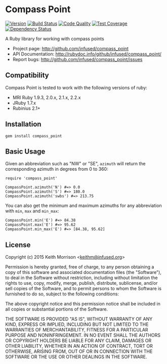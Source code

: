 # Compass Point
[![Version](http://img.shields.io/gem/v/compass_point.svg?style=flat)](https://rubygems.org/gems/compass_point)
[![Build Status](http://img.shields.io/travis/infused/compass_point/master.svg?style=flat)](http://travis-ci.org/infused/compass_point)
[![Code Quality](http://img.shields.io/codeclimate/github/infused/compass_point.svg?style=flat)](https://codeclimate.com/github/infused/compass_point)
[![Test Coverage](http://img.shields.io/codeclimate/coverage/github/infused/compass_point.svg?style=flat)](https://codeclimate.com/github/infused/compass_point)
[![Dependency Status](http://img.shields.io/gemnasium/infused/compass_point.svg?style=flat)](https://gemnasium.com/infused/compass_point)

A Ruby library for working with compass points

* Project page: <http://github.com/infused/compass_point>
* API Documentation: <http://rubydoc.info/github/infused/compass_point/>
* Report bugs: <http://github.com/infused/compass_point/issues>

## Compatibility

Compass Point is tested to work with the following versions of ruby:

* MRI Ruby 1.9.3, 2.0.x, 2.1.x, 2.2.x
* JRuby 1.7.x
* Rubinius 2.1+

## Installation

    gem install compass_point

## Basic Usage

Given an abbreviation such as "NW" or "SE", `azimuth` will
return the corresponding azimuth in degrees from 0 to 360:

    require 'compass_point'

    CompassPoint.azimuth('N') #=> 0.0
    CompassPoint.azimuth('S') #=> 180.0
    CompassPoint.azimuth('swbs') #=> 213.75


You can also get the minimum and maximum azimuths for any
abbreviation with `min`, `max` and `min_max`:

    CompassPoint.min('E') #=> 84.38
    CompassPoint.max('E') #=> 95.62
    CompassPoint.min_max('E') #=> [84.38, 95.62]


## License

Copyright (c) 2015 Keith Morrison <<keithm@infused.org>>

Permission is hereby granted, free of charge, to any person
obtaining a copy of this software and associated documentation
files (the "Software"), to deal in the Software without
restriction, including without limitation the rights to use,
copy, modify, merge, publish, distribute, sublicense, and/or sell
copies of the Software, and to permit persons to whom the
Software is furnished to do so, subject to the following
conditions:

The above copyright notice and this permission notice shall be
included in all copies or substantial portions of the Software.

THE SOFTWARE IS PROVIDED "AS IS", WITHOUT WARRANTY OF ANY KIND,
EXPRESS OR IMPLIED, INCLUDING BUT NOT LIMITED TO THE WARRANTIES
OF MERCHANTABILITY, FITNESS FOR A PARTICULAR PURPOSE AND
NONINFRINGEMENT. IN NO EVENT SHALL THE AUTHORS OR COPYRIGHT
HOLDERS BE LIABLE FOR ANY CLAIM, DAMAGES OR OTHER LIABILITY,
WHETHER IN AN ACTION OF CONTRACT, TORT OR OTHERWISE, ARISING
FROM, OUT OF OR IN CONNECTION WITH THE SOFTWARE OR THE USE OR
OTHER DEALINGS IN THE SOFTWARE.
